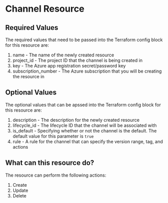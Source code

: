 # Channel Resource

## Required Values
The required values that need to be passed into the Terraform config block for this resource are:
1. name - The name of the newly created resource
2. project_id - The project ID that the channel is being created in
3. key - The Azure app registration secret/password key
4. subscription_number - The Azure subscription that you will be creating the resource in

## Optional Values
The optional values that can be apssed into the Terraform config block for this resource are:
1. description - The description for the newly created resource
2. lifecycle_id - The lifecycle ID that the channel will be associated with
3. is_default - Specifying whether or not the channel is the default. The default value for this parameter is `true`
4. rule - A rule for the channel that can specify the version range, tag, and actions

## What can this resource do?
The resource can perform the following actions:

1. Create
2. Update
3. Delete